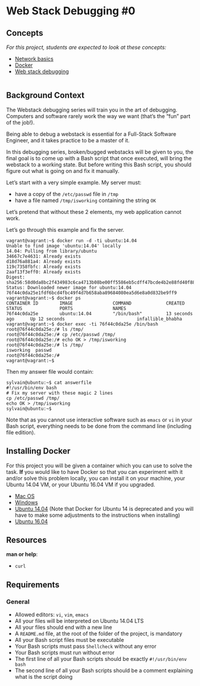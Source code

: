 # Web Stack Debugging #0

<h2>Concepts</h2>

<div class="panel-body">
     <p>
        <em>For this project, students are expected to look at these concepts:</em>
      </p>

<ul>
          <li>
            <a href="https://intranet.hbtn.io/concepts/33">Network basics</a>
          </li>
          <li>
            <a href="https://intranet.hbtn.io/concepts/65">Docker</a>
          </li>
          <li>
            <a href="https://intranet.hbtn.io/concepts/68">Web stack debugging</a>
          </li>
      </ul>
</div>

<div class="well clean" id="project-description">
  <p><img src="https://s3.amazonaws.com/intranet-projects-files/holbertonschool-sysadmin_devops/265/uWLzjc8.jpg" alt="" style=""></p>

<h2>Background Context</h2>

<p>The Webstack debugging series will train you in the art of debugging. Computers and software rarely work the way we want (that’s the “fun” part of the job!).</p>

<p>Being able to debug a webstack is essential for a Full-Stack Software Engineer, and it takes practice to be a master of it.</p>

<p>In this debugging series, broken/bugged webstacks will be given to you, the final goal is to come up with a Bash script that once executed, will bring the webstack to a working state. But before writing this Bash script, you should figure out what is going on and fix it manually.</p>

<p>Let’s start with a very simple example. My server must: </p>

<ul>
<li>have a copy of the <code>/etc/passwd</code> file in <code>/tmp</code></li>
<li>have a file named <code>/tmp/isworking</code> containing the string <code>OK</code></li>
</ul>

<p>Let’s pretend that without these 2 elements, my web application cannot work.</p>

<p>Let’s go through this example and fix the server.</p>

<pre><code>vagrant@vagrant:~$ docker run -d -ti ubuntu:14.04
Unable to find image 'ubuntu:14.04' locally
14.04: Pulling from library/ubuntu
34667c7e4631: Already exists
d18d76a881a4: Already exists
119c7358fbfc: Already exists
2aaf13f3eff0: Already exists
Digest: sha256:58d0da8bc2f434983c6ca4713b08be00ff5586eb5cdff47bcde4b2e88fd40f88
Status: Downloaded newer image for ubuntu:14.04
76f44c0da25e1fdf6bcd4fbc49f4d7b658aba89684080ea5d6e8a0d832be9ff9
vagrant@vagrant:~$ docker ps
CONTAINER ID        IMAGE               COMMAND             CREATED             STATUS              PORTS               NAMES
76f44c0da25e        ubuntu:14.04        "/bin/bash"         13 seconds ago      Up 12 seconds                           infallible_bhabha
vagrant@vagrant:~$ docker exec -ti 76f44c0da25e /bin/bash
root@76f44c0da25e:/# ls /tmp/
root@76f44c0da25e:/# cp /etc/passwd /tmp/
root@76f44c0da25e:/# echo OK &gt; /tmp/isworking
root@76f44c0da25e:/# ls /tmp/
isworking  passwd
root@76f44c0da25e:/#
vagrant@vagrant:~$
</code></pre>

<p>Then my answer file would contain:</p>

<pre><code>sylvain@ubuntu:~$ cat answerfile
#!/usr/bin/env bash
# Fix my server with these magic 2 lines
cp /etc/passwd /tmp/
echo OK &gt; /tmp/isworking
sylvain@ubuntu:~$
</code></pre>

<p>Note that as you cannot use interactive software such as <code>emacs</code> or <code>vi</code> in your Bash script, everything needs to be done from the command line (including file edition).</p>

<h2>Installing Docker</h2>

<p>For this project you will be given a container which you can use to solve the task. <strong>If</strong> you would like to have Docker so that you can experiment with it and/or solve this problem locally, you can install it on your machine, your Ubuntu 14.04 VM, or your Ubuntu 16.04 VM if you upgraded.</p>

<ul>
<li><a href="https://docs.docker.com/desktop/mac/install/" title="Mac OS" target="_blank">Mac OS</a></li>
<li><a href="https://docs.docker.com/desktop/windows/install/" title="Windows" target="_blank">Windows</a></li>
<li><a href="https://www.liquidweb.com/kb/how-to-install-docker-on-ubuntu-14-04-lts/" title="Ubuntu 14.04" target="_blank">Ubuntu 14.04</a> (Note that Docker for Ubuntu 14 is deprecated and you will have to make some adjustments to the instructions when installing)</li>
<li><a href="https://www.digitalocean.com/community/tutorials/how-to-install-and-use-docker-on-ubuntu-16-04" title="Ubuntu 16.04" target="_blank">Ubuntu 16.04</a></li>
</ul>

<h2>Resources</h2>

<p><strong>man or help</strong>:</p>

<ul>
<li><code>curl</code></li>
</ul>

<h2>Requirements</h2>

<h3>General</h3>

<ul>
<li>Allowed editors: <code>vi</code>, <code>vim</code>, <code>emacs</code></li>
<li>All your files will be interpreted on Ubuntu 14.04 LTS</li>
<li>All your files should end with a new line</li>
<li>A <code>README.md</code> file, at the root of the folder of the project, is mandatory</li>
<li>All your Bash script files must be executable</li>
<li>Your Bash scripts must pass <code>Shellcheck</code> without any error</li>
<li>Your Bash scripts must run without error</li>
<li>The first line of all your Bash scripts should be exactly <code>#!/usr/bin/env bash</code></li>
<li>The second line of all your Bash scripts should be a comment explaining what is the script doing</li>
</ul>

</div>
